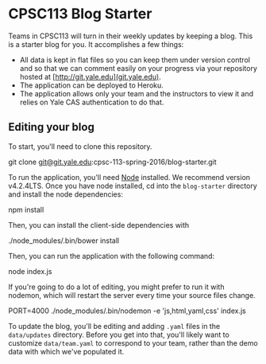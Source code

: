 # CPSC113 Blog Starter

Teams in CPSC113 will turn in their weekly updates by keeping a blog. This is
a starter blog for you. It accomplishes a few things:

* All data is kept in flat files so you can keep them under version control
  and so that we can comment easily on your progress via your repository
  hosted at [http://git.yale.edu](git.yale.edu).
* The application can be deployed to Heroku.
* The application allows only your team and the instructors to view it and
  relies on Yale CAS authentication to do that.

## Editing your blog

To start, you'll need to clone this repository.

  git clone git@git.yale.edu:cpsc-113-spring-2016/blog-starter.git

To run the application, you'll need [Node](https://nodejs.org/en/) installed.
We recommend version v4.2.4LTS. Once you have node installed, cd into the
`blog-starter` directory and install the node dependencies:

  npm install

Then, you can install the client-side dependencies with

  ./node_modules/.bin/bower install

Then, you can run the application with the following command:

  node index.js

If you're going to do a lot of editing, you might prefer to run it with
nodemon, which will restart the server every time your source files change.

  PORT=4000 ./node_modules/.bin/nodemon -e 'js,html,yaml,css' index.js

To update the blog, you'll be editing and adding `.yaml` files in the
`data/updates` directory. Before you get into that, you'll likely want
to customize `data/team.yaml` to correspond to your team, rather than
the demo data with which we've populated it.
